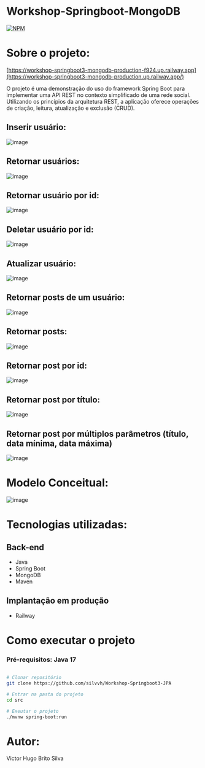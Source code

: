 # Workshop-Springboot-MongoDB

[![NPM](https://img.shields.io/npm/l/react)](https://github.com/silvvh/Workshop-Springboot3-MongoDB/blob/main/LICENSE)

# Sobre o projeto:
[https://workshop-springboot3-mongodb-production-f924.up.railway.app](https://workshop-springboot3-mongodb-production.up.railway.app/)

O projeto é uma demonstração do uso do framework Spring Boot para implementar uma API REST no contexto simplificado de uma rede social.
Utilizando os princípios da arquitetura REST, a aplicação oferece operações de criação, leitura, atualização e exclusão (CRUD).

## Inserir usuário:
![image](https://github.com/silvvh/Workshop-Springboot3-MongoDB/assets/116448381/09dcc814-c179-40e1-b2d0-4bfa407e163c)

## Retornar usuários:
![image](https://github.com/silvvh/Workshop-Springboot3-MongoDB/assets/116448381/faadb221-2f59-4d54-b09d-8ca3f956b9ea)

## Retornar usuário por id:
![image](https://github.com/silvvh/Workshop-Springboot3-MongoDB/assets/116448381/96ab38a5-082b-48eb-a13e-93a975533a44)

## Deletar usuário por id:
![image](https://github.com/silvvh/Workshop-Springboot3-MongoDB/assets/116448381/1c502a8d-2329-4fb2-a8cf-17b2df747da1)

## Atualizar usuário:
![image](https://github.com/silvvh/Workshop-Springboot3-MongoDB/assets/116448381/4dd9f0d8-9829-4b2b-9281-36b94e028200)

## Retornar posts de um usuário:
![image](https://github.com/silvvh/Workshop-Springboot3-MongoDB/assets/116448381/34f5bb0c-dd8f-4116-81a6-d193ea1750fa)

## Retornar posts:
![image](https://github.com/silvvh/Workshop-Springboot3-MongoDB/assets/116448381/46720f53-dc9c-4093-9965-7cbdeabfc794)

## Retornar post por id:
![image](https://github.com/silvvh/Workshop-Springboot3-MongoDB/assets/116448381/ba881b6a-05f6-4ccd-8ce3-184561215c43)

## Retornar post por título:
![image](https://github.com/silvvh/Workshop-Springboot3-MongoDB/assets/116448381/88956565-5669-47b2-9550-ace85cead727)

## Retornar post por múltiplos parâmetros (título, data mínima, data máxima)
![image](https://github.com/silvvh/Workshop-Springboot3-MongoDB/assets/116448381/7bcce92f-7fcf-4aea-8c23-a2ec861ed41d)

# Modelo Conceitual:
![image](https://github.com/silvvh/Workshop-Springboot3-MongoDB/assets/116448381/9cedf6a0-dfca-472e-b281-2db2bbac0117)


# Tecnologias utilizadas:
## Back-end
- Java
- Spring Boot
- MongoDB
- Maven
## Implantação em produção
- Railway

# Como executar o projeto
### Pré-requisitos: Java 17

```bash

# Clonar repositório
git clone https://github.com/silvvh/Workshop-Springboot3-JPA

# Entrar na pasta do projeto
cd src

# Exeutar o projeto
./mvnw spring-boot:run
```
# Autor:

Victor Hugo Brito Silva
